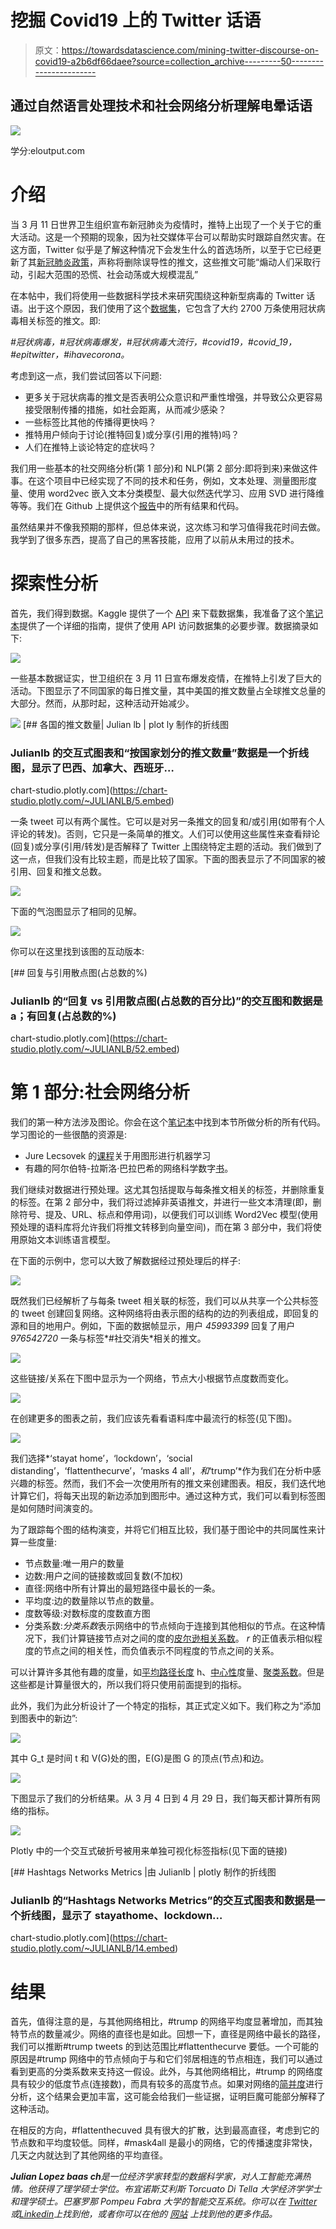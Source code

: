 # 挖掘 Covid19 上的 Twitter 话语

> 原文：<https://towardsdatascience.com/mining-twitter-discourse-on-covid19-a2b6df66daee?source=collection_archive---------50----------------------->

## 通过自然语言处理技术和社会网络分析理解电晕话语

![](img/99929d7bb09bccdfbc716572bd5db665.png)

学分:eloutput.com

# 介绍

当 3 月 11 日世界卫生组织宣布新冠肺炎为疫情时，推特上出现了一个关于它的重大活动。这是一个预期的现象，因为社交媒体平台可以帮助实时跟踪自然灾害。在这方面，Twitter 似乎是了解这种情况下会发生什么的首选场所，以至于它已经更新了其[新冠肺炎政策](https://blog.twitter.com/en_us/topics/company/2020/covid-19.html#unverifiedclaims)，声称将删除误导性的推文，这些推文可能“煽动人们采取行动，引起大范围的恐慌、社会动荡或大规模混乱”

在本帖中，我们将使用一些数据科学技术来研究围绕这种新型病毒的 Twitter 话语。出于这个原因，我们使用了这个[数据集](https://www.kaggle.com/smid80/coronavirus-covid19-tweets)，它包含了大约 2700 万条使用冠状病毒相关标签的推文。即:

*#冠状病毒，#冠状病毒爆发，#冠状病毒大流行，#covid19，#covid_19，#epitwitter，#ihavecorona。*

考虑到这一点，我们尝试回答以下问题:

*   更多关于冠状病毒的推文是否表明公众意识和严重性增强，并导致公众更容易接受限制传播的措施，如社会距离，从而减少感染？
*   一些标签比其他的传播得更快吗？
*   推特用户倾向于讨论(推特回复)或分享(引用的推特)吗？
*   人们在推特上谈论特定的症状吗？

我们用一些基本的社交网络分析(第 1 部分)和 NLP(第 2 部分:即将到来)来做这件事。在这个项目中已经实现了不同的技术和任务，例如，文本处理、测量图形度量、使用 word2vec 嵌入文本分类模型、最大似然迭代学习、应用 SVD 进行降维等等。我们在 Github 上提供这个[报告](https://github.com/JulianLopezB/covid19-tweets)中的所有结果和代码。

虽然结果并不像我预期的那样，但总体来说，这次练习和学习值得我花时间去做。我学到了很多东西，提高了自己的黑客技能，应用了以前从未用过的技术。

# 探索性分析

首先，我们得到数据。Kaggle 提供了一个 [API](http://networksciencebook.com/) 来下载数据集，我准备了这个[笔记本](https://github.com/JulianLopezB/covid19-tweets/blob/master/notebooks/download-kaggle-dataset.ipynb)提供了一个详细的指南，提供了使用 API 访问数据集的必要步骤。数据摘录如下:

![](img/b2fff4d5f46b4e8caa7398348ecbe733.png)

一些基本数据证实，世卫组织在 3 月 11 日宣布爆发疫情，在推特上引发了巨大的活动。下图显示了不同国家的每日推文量，其中美国的推文数量占全球推文总量的大部分。然而，从那时起，这种活动开始减少。

![](img/5ab2a957f391292f36bf8b7f4a87d6d8.png)[](https://chart-studio.plotly.com/~JULIANLB/5.embed) [## 各国的推文数量| Julian lb | plot ly 制作的折线图

### Julianlb 的交互式图表和“按国家划分的推文数量”数据是一个折线图，显示了巴西、加拿大、西班牙…

chart-studio.plotly.com](https://chart-studio.plotly.com/~JULIANLB/5.embed) 

一条 tweet 可以有两个属性。它可以是对另一条推文的回复和/或引用(如带有个人评论的转发)。否则，它只是一条简单的推文。人们可以使用这些属性来查看辩论(回复)或分享(引用/转发)是否解释了 Twitter 上围绕特定主题的活动。我们做到了这一点，但我们没有比较主题，而是比较了国家。下面的图表显示了不同国家的被引用、回复和推文总数。

![](img/04de253a619c2fdc2e478c33c79ba330.png)

下面的气泡图显示了相同的见解。

![](img/b36f4658e5972d3435430ca1fb4a3d7a.png)

你可以在这里找到该图的互动版本:

[](https://chart-studio.plotly.com/~JULIANLB/52.embed) [## 回复与引用散点图(占总数的%)

### Julianlb 的“回复 vs 引用散点图(占总数的百分比)”的交互图和数据是 a；有回复(占总数的%)

chart-studio.plotly.com](https://chart-studio.plotly.com/~JULIANLB/52.embed) 

# 第 1 部分:社会网络分析

我们的第一种方法涉及图论。你会在这个[笔记本](https://github.com/JulianLopezB/covid19-tweets/blob/master/notebooks/Covid19-Tweets-Part1%20(SNA).ipynb)中找到本节所做分析的所有代码。学习图论的一些很酷的资源是:

*   Jure Lecsovek 的[课程](https://web.stanford.edu/class/cs224w/)关于用图形进行机器学习
*   有趣的阿尔伯特-拉斯洛·巴拉巴希的网络科学数字[书](http://networksciencebook.com/)。

我们继续对数据进行预处理。这尤其包括提取与每条推文相关的标签，并删除重复的标签。在第 2 部分中，我们将过滤掉非英语推文，并进行一些文本清理(即，删除符号、提及、URL、标点和停用词)，以便我们可以训练 Word2Vec 模型(使用预处理的语料库将允许我们将推文转移到向量空间)，而在第 3 部分中，我们将使用原始文本训练语言模型。

在下面的示例中，您可以大致了解数据经过预处理后的样子:

![](img/c27a782adf07f999970026f613843855.png)

既然我们已经解析了与每条 tweet 相关联的标签，我们可以从共享一个公共标签的 tweet 创建回复网络。这种网络将由表示图的结构的边的列表组成，即回复的源和目的地用户。例如，下面的数据帧显示，用户 *45993399* 回复了用户 *976542720* 一条与标签*#社交消失*相关的推文。

![](img/b662ca51f37aa28a21e1e5d150c92f10.png)

这些链接/关系在下图中显示为一个网络，节点大小根据节点度数而变化。

![](img/859c1e0370be4e994c0a3205ad193383.png)

在创建更多的图表之前，我们应该先看看语料库中最流行的标签(见下图)。

![](img/4635195227adb50b6bd214c3cb648f12.png)

我们选择*‘stayat home’，‘lockdown’，‘social distanding’，‘flattenthecurve’，‘masks 4 all’，*和*‘trump’*作为我们在分析中感兴趣的标签。然而，我们不会一次使用所有的推文来创建图表。相反，我们迭代地计算它们，将每天出现的新边添加到图形中。通过这种方式，我们可以看到标签图是如何随时间演变的。

为了跟踪每个图的结构演变，并将它们相互比较，我们基于图论中的共同属性来计算一些度量:

*   节点数量:唯一用户的数量
*   边数:用户之间的链接数或回复数(不加权)
*   直径:网络中所有计算出的最短路径中最长的一条。
*   平均度:边的数量除以节点的数量。
*   度数等级:对数标度的度数直方图
*   分类系数:*分类系数*表示网络中的节点倾向于连接到其他相似的节点。在这种情况下，我们计算链接节点对之间的度的[皮尔逊相关系数](https://en.wikipedia.org/wiki/Pearson_correlation_coefficient)。 *r* 的正值表示相似程度的节点之间的相关性，而负值表示不同程度的节点之间的关系。

可以计算许多其他有趣的度量，如[平均路径长度](https://www.google.com/search?q=average+path+length&oq=average+path+length&aqs=chrome..69i57j35i39j0l6.2722j0j4&sourceid=chrome&ie=UTF-8) h、[中心性](https://en.wikipedia.org/wiki/Centrality)度量、[聚类系数](https://en.wikipedia.org/wiki/Clustering_coefficient)。但是这些都是计算量很大的，所以我们将只使用前面提到的指标。

此外，我们为此分析设计了一个特定的指标，其正式定义如下。我们称之为“添加到图表中的新边”:

![](img/b651436d2a05ab719899762d89840572.png)

其中 G_t 是时间 t 和 V(G)处的图，E(G)是图 G 的顶点(节点)和边。

![](img/35e749dbec62510240634abd3c23d841.png)

下图显示了我们的分析结果。从 3 月 4 日到 4 月 29 日，我们每天都计算所有网络的指标。

![](img/9e9d336fb8c0c61b0478148d5611d46a.png)

Plotly 中的一个交互式破折号被用来单独可视化标签指标(见下面的链接)

[](https://chart-studio.plotly.com/~JULIANLB/14.embed) [## Hashtags Networks Metrics |由 Julianlb | plotly 制作的折线图

### Julianlb 的“Hashtags Networks Metrics”的交互式图表和数据是一个折线图，显示了 stayathome、lockdown…

chart-studio.plotly.com](https://chart-studio.plotly.com/~JULIANLB/14.embed) 

# 结果

首先，值得注意的是，与其他网络相比，#trump 的网络平均度显著增加，而其独特节点的数量减少。网络的直径也是如此。回想一下，直径是网络中最长的路径，我们可以推断#trump tweets 的到达范围比#flattenthecurve 要低。一个可能的原因是#trump 网络中的节点倾向于与和它们邻居相连的节点相连，我们可以通过看到更高的分类系数来支持这一假设。此外，与其他网络相比，#trump 的网络度具有较少的低度节点(连接数)，而具有较多的高度节点。如果对网络的[简并度](https://en.wikipedia.org/wiki/Degeneracy_(graph_theory)#:~:text=The%20degeneracy%20of%20a%20graph%20is%20a%20measure%20of%20how,the%20arboricity%20of%20a%20graph.&text=k%2Ddegenerate%20graphs%20have%20also%20been%20called%20k%2Dinductive%20graphs.)进行分析，这个结果会更加丰富，这可能会给我们一些证据，证明巨魔可能部分解释了这种活动。

在相反的方向，#flattenthecuved 具有很大的扩散，达到最高直径，考虑到它的节点数和平均度较低。同样，#mask4all 是最小的网络，它的传播速度非常快，几天之内就达到了其他网络的平均直径。

***Julian Lopez baas ch****是一位经济学家转型的数据科学家，对人工智能充满热情。他获得了理学硕士学位。布宜诺斯艾利斯 Torcuato Di Tella 大学经济学学士和理学硕士。巴塞罗那 Pompeu Fabra 大学的智能交互系统。你可以在* [*Twitter*](https://twitter.com/JulianLBaasch) *或*[*Linkedin*](https://www.linkedin.com/in/julianlopezba/)*上找到他，或者你可以在他的* [*网站*](http://julianlopezb.github.io) *上找到他的更多作品。*
